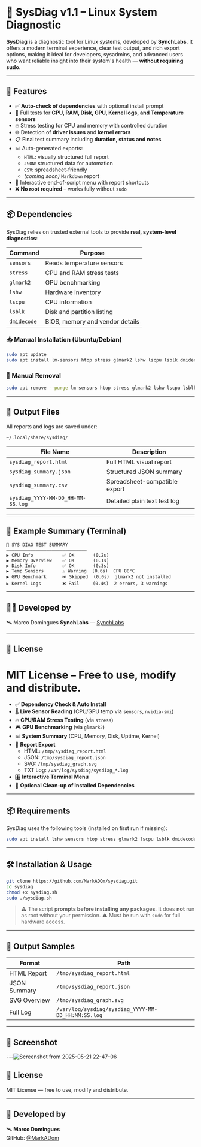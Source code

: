 # 🧪 SysDiag v1.1 – Linux System Diagnostic

**SysDiag** is a diagnostic tool for Linux systems, developed by **SynchLabs**. It offers a modern terminal experience, clear test output, and rich export options, making it ideal for developers, sysadmins, and advanced users who want reliable insight into their system's health — **without requiring sudo**.

---

## 🚀 Features

- ✅ **Auto-check of dependencies** with optional install prompt
- 🧠 Full tests for **CPU, RAM, Disk, GPU, Kernel logs, and Temperature sensors**
- 🔥 Stress testing for CPU and memory with controlled duration
- 🌐 Detection of **driver issues** and **kernel errors**
- 📋 Final test summary including **duration, status and notes**
- 📊 Auto-generated exports:
  - `HTML`: visually structured full report
  - `JSON`: structured data for automation
  - `CSV`: spreadsheet-friendly
  - *(coming soon)* `Markdown` report
- 🧭 Interactive end-of-script menu with report shortcuts
- ❌ **No root required** – works fully without `sudo`

---

## 📦 Dependencies

SysDiag relies on trusted external tools to provide **real, system-level diagnostics**:

| Command      | Purpose                          |
|--------------|----------------------------------|
| `sensors`    | Reads temperature sensors        |
| `stress`     | CPU and RAM stress tests         |
| `glmark2`    | GPU benchmarking                 |
| `lshw`       | Hardware inventory               |
| `lscpu`      | CPU information                  |
| `lsblk`      | Disk and partition listing       |
| `dmidecode`  | BIOS, memory and vendor details  |

### 📥 Manual Installation (Ubuntu/Debian)

```bash
sudo apt update
sudo apt install lm-sensors htop stress glmark2 lshw lscpu lsblk dmidecode -y
```

### 🧹 Manual Removal

```bash
sudo apt remove --purge lm-sensors htop stress glmark2 lshw lscpu lsblk dmidecode -y
```

---

## 📁 Output Files

All reports and logs are saved under:

```bash
~/.local/share/sysdiag/
```

| File Name                        | Description                         |
|----------------------------------|-------------------------------------|
| `sysdiag_report.html`            | Full HTML visual report             |
| `sysdiag_summary.json`           | Structured JSON summary             |
| `sysdiag_summary.csv`            | Spreadsheet-compatible export       |
| `sysdiag_YYYY-MM-DD_HH-MM-SS.log`| Detailed plain text test log        |

---

## 🧪 Example Summary (Terminal)

```text
🧾 SYS DIAG TEST SUMMARY
━━━━━━━━━━━━━━━━━━━━━━━━━━━━━━
▶ CPU Info           ✅ OK       (0.2s)
▶ Memory Overview    ✅ OK       (0.1s)
▶ Disk Info          ✅ OK       (0.3s)
▶ Temp Sensors       ⚠️ Warning  (0.6s)  CPU 88°C
▶ GPU Benchmark      ⏭️ Skipped  (0.0s)  glmark2 not installed
▶ Kernel Logs        ❌ Fail     (0.4s)  2 errors, 3 warnings
```

---

## 👨‍💻 Developed by

🛰️ Marco Domingues
**SynchLabs** — [SynchLabs](https://github.com/SynchLabs)  

---

## 📜 License

**MIT License** – Free to use, modify and distribute.
=======
- ✅ **Dependency Check & Auto Install**
- 🌡️ **Live Sensor Reading** (CPU/GPU temp via `sensors`, `nvidia-smi`)
- 🔥 **CPU/RAM Stress Testing** (via `stress`)
- 🎮 **GPU Benchmarking** (via `glmark2`)
- 📊 **System Summary** (CPU, Memory, Disk, Uptime, Kernel)
- 📄 **Report Export**
  - HTML: `/tmp/sysdiag_report.html`
  - JSON: `/tmp/sysdiag_report.json`
  - SVG: `/tmp/sysdiag_graph.svg`
  - TXT Log: `/var/log/sysdiag/sysdiag_*.log`
- 🎛️ **Interactive Terminal Menu**
- 🧼 **Optional Clean-up of Installed Dependencies**

---

## 📦 Requirements

SysDiag uses the following tools (installed on first run if missing):

```bash
sudo apt install lshw sensors htop stress glmark2 lscpu lsblk dmidecode
```

---

## 🛠️ Installation & Usage

```bash
git clone https://github.com/MarkADOm/sysdiag.git
cd sysdiag
chmod +x sysdiag.sh
sudo ./sysdiag.sh
```

> ⚠️ The script **prompts before installing any packages**. It does **not** run as root without your permission.
> ⚠️ Must be run with `sudo` for full hardware access.

---

## 📁 Output Samples

| Format       | Path                                               |
| ------------ | -------------------------------------------------- |
| HTML Report  | `/tmp/sysdiag_report.html`                         |
| JSON Summary | `/tmp/sysdiag_report.json`                         |
| SVG Overview | `/tmp/sysdiag_graph.svg`                           |
| Full Log     | `/var/log/sysdiag/sysdiag_YYYY-MM-DD_HH:MM:SS.log` |

---

## 📸 Screenshot


---![Screenshot from 2025-05-21 22-47-06](https://github.com/user-attachments/assets/49cd6cfd-6875-4abc-8928-352b6efded2d)


## 📄 License

MIT License — free to use, modify and distribute.

---

## 🧠 Developed by

🛰️ **Marco Domingues**  
GitHub: [@MarkADom](https://github.com/MarkADom)

